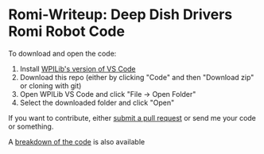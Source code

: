 # Romi-Writeup: Deep Dish Drivers Romi Robot Code

To download and open the code:
1. Install [WPILib's version of VS Code](https://docs.wpilib.org/en/stable/docs/zero-to-robot/step-2/wpilib-setup.html)
2. Download this repo (either by clicking "Code" and then "Download zip" or cloning with git)
3. Open WPILib VS Code and click "File -> Open Folder"
4. Select the downloaded folder and click "Open"

If you want to contribute, either [submit a pull request](https://github.com/NotHenricDizzle/Romi-Writeup/wiki/How-to-Submit-a-Pull-Request) or send me your code or something.

A [breakdown of the code](https://github.com/NotHenricDizzle/Romi-Writeup/wiki/Code-walkthrough) is also available
